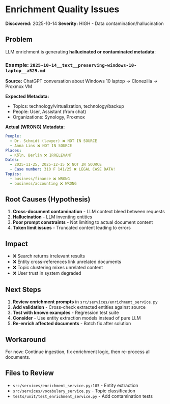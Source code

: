 # Enrichment Quality Issues

**Discovered:** 2025-10-14
**Severity:** HIGH - Data contamination/hallucination

## Problem

LLM enrichment is generating **hallucinated or contaminated metadata**:

### Example: `2025-10-14__text__preserving-windows-10-laptop__a529.md`

**Source:** ChatGPT conversation about Windows 10 laptop → Clonezilla → Proxmox VM

**Expected Metadata:**
- Topics: technology/virtualization, technology/backup
- People: User, Assistant (from chat)
- Organizations: Synology, Proxmox

**Actual (WRONG) Metadata:**
```yaml
People:
  - Dr. Schmidt (lawyer) ❌ NOT IN SOURCE
  - Anna Lins ❌ NOT IN SOURCE
Places:
  - Köln, Berlin ❌ IRRELEVANT
Dates:
  - 2025-11-25, 2025-12-15 ❌ NOT IN SOURCE
  - Case number: 310 F 141/25 ❌ LEGAL CASE DATA!
Topics:
  - business/finance ❌ WRONG
  - business/accounting ❌ WRONG
```

## Root Causes (Hypothesis)

1. **Cross-document contamination** - LLM context bleed between requests
2. **Hallucination** - LLM inventing entities
3. **Poor prompt constraints** - Not limiting to actual document content
4. **Token limit issues** - Truncated content leading to errors

## Impact

- ❌ Search returns irrelevant results
- ❌ Entity cross-references link unrelated documents
- ❌ Topic clustering mixes unrelated content
- ❌ User trust in system degraded

## Next Steps

1. **Review enrichment prompts** in `src/services/enrichment_service.py`
2. **Add validation** - Cross-check extracted entities against source
3. **Test with known examples** - Regression test suite
4. **Consider** - Use entity extraction models instead of pure LLM
5. **Re-enrich affected documents** - Batch fix after solution

## Workaround

For now: Continue ingestion, fix enrichment logic, then re-process all documents.

## Files to Review

- `src/services/enrichment_service.py:105` - Entity extraction
- `src/services/vocabulary_service.py` - Topic classification
- `tests/unit/test_enrichment_service.py` - Add contamination tests
